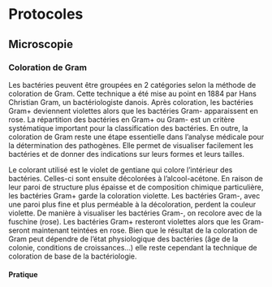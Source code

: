 # Protocoles

## Microscopie

### Coloration de Gram

Les bactéries peuvent être groupées en 2 catégories selon la méthode de coloration de Gram. Cette technique a été mise au point en 1884 par Hans Christian Gram, un bactériologiste danois. Après coloration, les bactéries Gram+ deviennent violettes alors que les bactéries Gram- apparaissent en rose. La répartition des bactéries en Gram+ ou Gram- est un critère systématique important pour la classification des bactéries. En outre, la coloration de Gram reste une étape essentielle dans l’analyse médicale pour la détermination des pathogènes. Elle permet de visualiser facilement les bactéries et de donner des indications sur leurs formes et leurs tailles.

Le colorant utilisé est le violet de gentiane qui colore l’intérieur des bactéries. Celles-ci sont ensuite décolorées à l’alcool-acétone. En raison de leur paroi de structure plus épaisse et de composition chimique particulière, les bactéries Gram+ garde la coloration violette. Les bactéries Gram-, avec une paroi plus fine et plus perméable à la décoloration, perdent la couleur violette. De manière à visualiser les bactéries Gram-, on recolore avec de la fuschine (rose). Les bactéries Gram+ resteront violettes alors que les Gram- seront maintenant teintées en rose. Bien que le résultat de la coloration de Gram peut dépendre de l’état physiologique des bactéries (âge de la colonie, conditions de croissances…) elle reste cependant la technique de coloration de base de la bactériologie.

#### Pratique 
